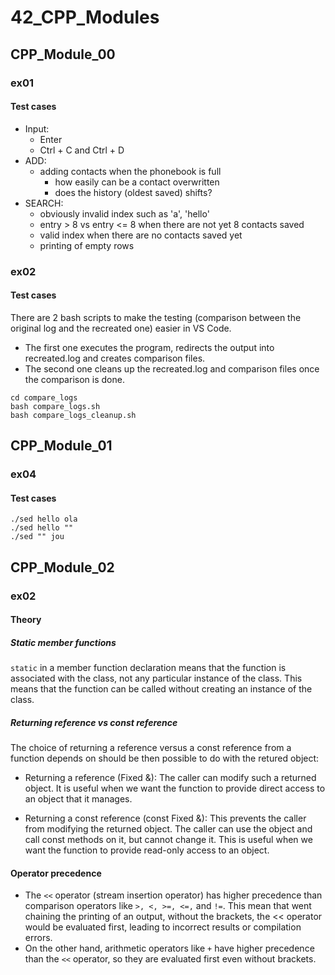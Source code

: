 # 42_CPP_Modules

## CPP_Module_00

### ex01

#### Test cases
- Input:
    - Enter
    - Ctrl + C and Ctrl + D
- ADD:
    - adding contacts when the phonebook is full
        - how easily can be a contact overwritten
        - does the history (oldest saved) shifts?
- SEARCH:
    - obviously invalid index such as 'a', 'hello'
    - entry > 8 vs entry <= 8 when there are not yet 8 contacts saved
    - valid index when there are no contacts saved yet
    - printing of empty rows
	
### ex02

#### Test cases
There are 2 bash scripts to make the testing (comparison between the original log and the recreated one) easier in VS Code.
- The first one executes the program, redirects the output into recreated.log and
creates comparison files.
- The second one cleans up the recreated.log and comparison files once the comparison is done.
```
cd compare_logs
bash compare_logs.sh
bash compare_logs_cleanup.sh
```

## CPP_Module_01

### ex04

#### Test cases
```
./sed hello ola
./sed hello ""
./sed "" jou
```

## CPP_Module_02

### ex02

#### Theory

##### Static member functions
```static``` in a member function declaration means that the function is associated with the class, not any particular instance of the class. This means that the function can be called without creating an instance of the class.

##### Returning reference vs const reference
The choice of returning a reference versus a const reference from a function depends on should be then possible to do with the retured object:
- Returning a reference (Fixed &): The caller can modify such a returned object. It is useful when we want the function to provide direct access to an object that it manages.

- Returning a const reference (const Fixed &): This prevents the caller from modifying the returned object. The caller can use the object and call const methods on it, but cannot change it. This is useful when we want the function to provide read-only access to an object.

#### Operator precedence
- The ```<<``` operator (stream insertion operator) has higher precedence than comparison operators like ```>, <, >=, <=,``` and ```!=```. This mean that went chaining the printing of an output, without the brackets, the << operator would be evaluated first, leading to incorrect results or compilation errors.
- On the other hand, arithmetic operators like ```+``` have higher precedence than the ```<<``` operator, so they are evaluated first even without brackets.